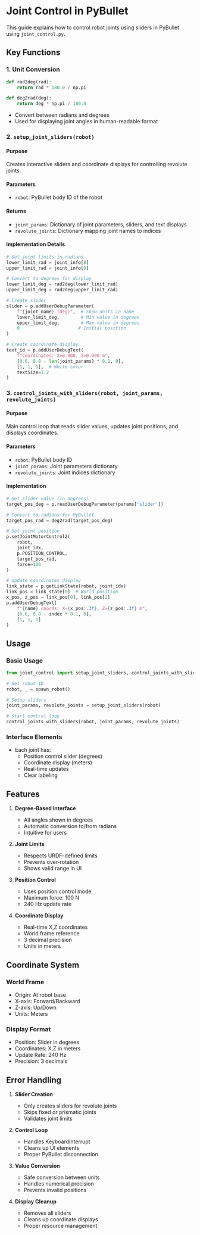 # Joint Control in PyBullet

This guide explains how to control robot joints using sliders in PyBullet using `joint_control.py`.

## Key Functions

### 1. Unit Conversion
```python
def rad2deg(rad):
    return rad * 180.0 / np.pi

def deg2rad(deg):
    return deg * np.pi / 180.0
```
- Convert between radians and degrees
- Used for displaying joint angles in human-readable format

### 2. `setup_joint_sliders(robot)`

#### Purpose
Creates interactive sliders and coordinate displays for controlling revolute joints.

#### Parameters
- `robot`: PyBullet body ID of the robot

#### Returns
- `joint_params`: Dictionary of joint parameters, sliders, and text displays
- `revolute_joints`: Dictionary mapping joint names to indices

#### Implementation Details
```python
# Get joint limits in radians
lower_limit_rad = joint_info[8]
upper_limit_rad = joint_info[9]

# Convert to degrees for display
lower_limit_deg = rad2deg(lower_limit_rad)
upper_limit_deg = rad2deg(upper_limit_rad)

# Create slider
slider = p.addUserDebugParameter(
    f"{joint_name} (deg)",  # Show units in name
    lower_limit_deg,        # Min value in degrees
    upper_limit_deg,        # Max value in degrees
    0                      # Initial position
)

# Create coordinate display
text_id = p.addUserDebugText(
    f"Coordinates: X=0.000, Z=0.000 m",
    [0.6, 0.8 - len(joint_params) * 0.1, 0],
    [1, 1, 1],  # White color
    textSize=1.2
)
```

### 3. `control_joints_with_sliders(robot, joint_params, revolute_joints)`

#### Purpose
Main control loop that reads slider values, updates joint positions, and displays coordinates.

#### Parameters
- `robot`: PyBullet body ID
- `joint_params`: Joint parameters dictionary
- `revolute_joints`: Joint indices dictionary

#### Implementation
```python
# Get slider value (in degrees)
target_pos_deg = p.readUserDebugParameter(params['slider'])

# Convert to radians for PyBullet
target_pos_rad = deg2rad(target_pos_deg)

# Set joint position
p.setJointMotorControl2(
    robot,
    joint_idx,
    p.POSITION_CONTROL,
    target_pos_rad,
    force=100
)

# Update coordinates display
link_state = p.getLinkState(robot, joint_idx)
link_pos = link_state[0]  # World position
x_pos, z_pos = link_pos[0], link_pos[2]
p.addUserDebugText(
    f"{name} coords: X={x_pos:.3f}, Z={z_pos:.3f} m",
    [0.6, 0.8 - index * 0.1, 0],
    [1, 1, 1]
)
```

## Usage

### Basic Usage
```python
from joint_control import setup_joint_sliders, control_joints_with_sliders

# Get robot ID
robot, _ = spawn_robot()

# Setup sliders
joint_params, revolute_joints = setup_joint_sliders(robot)

# Start control loop
control_joints_with_sliders(robot, joint_params, revolute_joints)
```

### Interface Elements
- Each joint has:
  - Position control slider (degrees)
  - Coordinate display (meters)
  - Real-time updates
  - Clear labeling

## Features

1. **Degree-Based Interface**
   - All angles shown in degrees
   - Automatic conversion to/from radians
   - Intuitive for users

2. **Joint Limits**
   - Respects URDF-defined limits
   - Prevents over-rotation
   - Shows valid range in UI

3. **Position Control**
   - Uses position control mode
   - Maximum force: 100 N
   - 240 Hz update rate

4. **Coordinate Display**
   - Real-time X,Z coordinates
   - World frame reference
   - 3 decimal precision
   - Units in meters

## Coordinate System

### World Frame
- Origin: At robot base
- X-axis: Forward/Backward
- Z-axis: Up/Down
- Units: Meters

### Display Format
- Position: Slider in degrees
- Coordinates: X,Z in meters
- Update Rate: 240 Hz
- Precision: 3 decimals

## Error Handling

1. **Slider Creation**
   - Only creates sliders for revolute joints
   - Skips fixed or prismatic joints
   - Validates joint limits

2. **Control Loop**
   - Handles KeyboardInterrupt
   - Cleans up UI elements
   - Proper PyBullet disconnection

3. **Value Conversion**
   - Safe conversion between units
   - Handles numerical precision
   - Prevents invalid positions

4. **Display Cleanup**
   - Removes all sliders
   - Cleans up coordinate displays
   - Proper resource management 